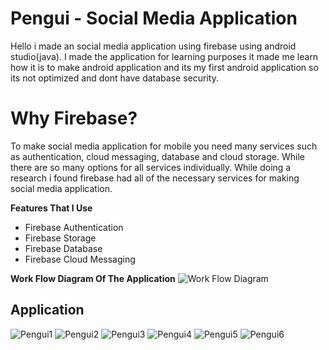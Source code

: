# Pengui - Social Media Application

Hello i made an social media application using firebase using android studio(java).
I made the application for learning purposes it made me learn how it is to make android application and its my first android application so its not optimized and dont have database security.

# Why Firebase?

To make social media application for mobile you need many services such as authentication, cloud messaging, database and cloud storage. While there are so many options for all services individually. While doing a research i found firebase had all of the necessary services for making social media application.

**Features That I Use**
- Firebase Authentication
- Firebase Storage
- Firebase Database
- Firebase Cloud Messaging

**Work Flow Diagram Of The Application**
![Work Flow Diagram](https://i.ibb.co/myGYyq0/Resim1.png)

## Application
![Pengui1](https://i.ibb.co/vc603wG/12.png)
![Pengui2](https://i.ibb.co/ZctPJM3/14.png)
![Pengui3](https://i.ibb.co/3mVNWcz/16.png)
![Pengui4](https://i.ibb.co/54Ssgpd/18.png)
![Pengui5](https://i.ibb.co/vhK9JX5/20.png)
![Pengui6](https://i.ibb.co/YWLN9Jr/21.png)
